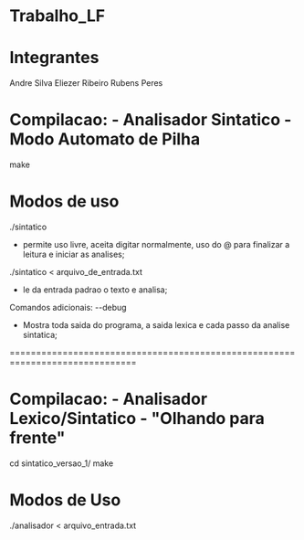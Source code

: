 Trabalho_LF
===========

Integrantes
=========================
Andre Silva
Eliezer Ribeiro
Rubens Peres

Compilacao: - Analisador Sintatico - Modo Automato de Pilha
============
make

Modos de uso
============
./sintatico
 - permite uso livre, aceita digitar normalmente, uso do @ para finalizar a leitura e iniciar as analises;

./sintatico < arquivo_de_entrada.txt
 - le da entrada padrao o texto e analisa;

Comandos adicionais:
--debug
 - Mostra toda saida do programa, a saida lexica e cada passo da analise sintatica;

==============================================================================

Compilacao: - Analisador Lexico/Sintatico - "Olhando para frente"
=================================================================
cd sintatico_versao_1/
make


Modos de Uso
===============
./analisador < arquivo_entrada.txt
